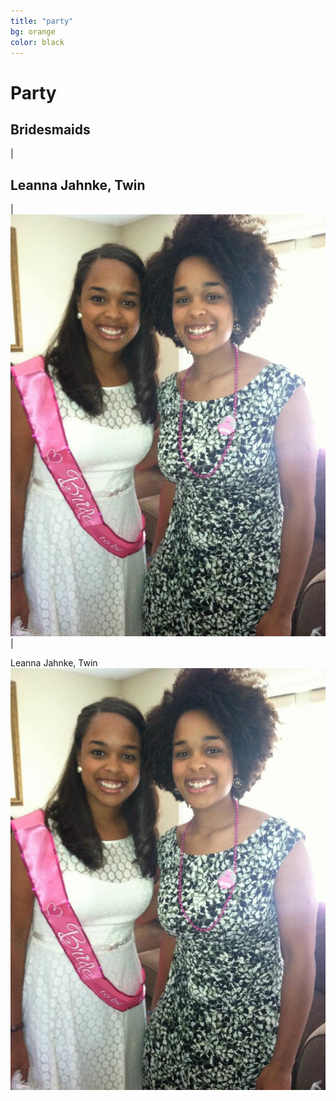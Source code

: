 ```yaml
---
title: "party"
bg: orange
color: black
---
```


# Party

## Bridesmaids

| <h2>Leanna Jahnke, Twin</h2> | ![Leanna, former Bride](img/party/bridesmaids/leelee.jpg)|


<p>Leanna Jahnke, Twin<img src="img/party/bridesmaids/leelee.jpg" alt="Leanna" align="right"></p>
